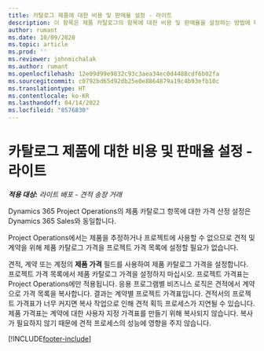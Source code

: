 ```yaml
---
title: 카탈로그 제품에 대한 비용 및 판매율 설정 - 라이트
description: 이 항목은 제품 카탈로그의 항목에 대한 비용 및 판매율을 설정하는 방법에 대한 정보를 제공합니다.
author: rumant
ms.date: 10/09/2020
ms.topic: article
ms.prod: ''
ms.reviewer: johnmichalak
ms.author: rumant
ms.openlocfilehash: 12e09d99e9832c93c3aea34ec0d4488cdf6b02fa
ms.sourcegitcommit: c0792bd65d92db25e0e8864879a19c4b93efb10c
ms.translationtype: HT
ms.contentlocale: ko-KR
ms.lasthandoff: 04/14/2022
ms.locfileid: "8576830"
---
```

# <a name="set-up-cost-and-sales-rates-for-catalog-products---lite"></a>카탈로그 제품에 대한 비용 및 판매율 설정 - 라이트

_**적용 대상:** 라이트 배포 - 견적 송장 거래_


Dynamics 365 Project Operations의 제품 카탈로그 항목에 대한 가격 산정 설정은 Dynamics 365 Sales와 동일합니다.

Project Operations에서는 제품을 추정하거나 프로젝트에 사용할 수 없으므로 견적 및 계약을 위해 제품 카탈로그 가격을 프로젝트 가격 목록에 설정할 필요가 없습니다.

견적, 계약 또는 계정의 **제품 가격** 필드를 사용하여 제품 카탈로그 가격을 설정합니다. 프로젝트 가격 목록에서 제품 카탈로그 가격을 설정하지 마십시오. 프로젝트 가격표는 Project Operations에만 적용됩니다. 응용 프로그램별 비즈니스 로직은 견적에서 계약으로 가격 목록을 복사합니다. 결과는 계약별 프로젝트 가격표입니다. 견적서의 프로젝트 가격표가 너무 커지면 복사 작업으로 인해 견적 획득 프로세스가 지연될 수 있습니다. 제품 가격표는 계약에 대한 사용자 지정 가격표를 만들기 위해 복사되지 않습니다. 복사가 필요하지 않기 때문에 견적 프로세스의 성능에 영향을 주지 않습니다.


[!INCLUDE[footer-include](../../includes/footer-banner.md)]